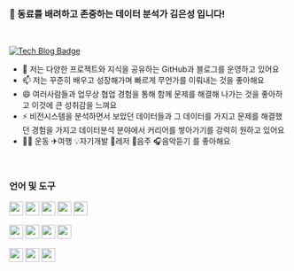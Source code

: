 ### 👋 동료를 배려하고 존중하는 데이터 분석가 김은성 입니다! 

</br>

[![Tech Blog Badge](https://img.shields.io/badge/Blog-CC0000?style=flat-square&logo=Tesla&logoColor=white&link=https://allensdatablog.tistory.com/)](https://allensdatablog.tistory.com/) 



- 👯 저는 다양한 프로젝트와 지식을 공유하는 GitHub과 블로그를 운영하고 있어요
- 📫 저는 꾸준히 배우고 성장해가며 빠르게 무언가를 이뤄내는 것을 좋아해요
- 😄 여러사람들과 업무상 협업 경험을 통해 함께 문제를 해결해 나가는 것을 좋아하고 이것에 큰 성취감을 느껴요
- ⚡ 비전시스템을 분석하면서 보았던 데이터들과 그 데이터를 가지고 문제를 해결했던 경험을 가지고 데이터분석 분야에서 커리어를 쌓아가기를 강력히 원하고 있어요
- 🏋️‍♀️ 운동 ✈여행 💡자기개발 🛶레저 🍻음주 🎧음악듣기 를 좋아해요
  
</br>

### 언어 및 도구

<code><img height="25" 
src = https://github.com/siilver94/siilver94/assets/57824945/fb795b31-5b5b-4dbd-b60c-47b602ca756d></code>
<code><img height="25" 
src = https://github.com/siilver94/siilver94/assets/57824945/508be887-5bb3-430d-a911-ce9fe3659415></code>
<code><img height="25" 
src = https://github.com/siilver94/siilver94/assets/57824945/3092d19d-c84d-4ad6-bdfe-50406d38e8b0></code>
<code><img height="25" 
src = https://github.com/siilver94/siilver94/assets/57824945/53d9cb0f-84e4-4086-b213-174d73baa9d4></code>
<code><img height="25" 
src = https://github.com/siilver94/siilver94/assets/57824945/b1d3540c-ee3c-47e9-a827-863d7710b343></code>


<code><img height="25" 
src = https://github.com/siilver94/siilver94/assets/57824945/8094e28e-62d8-4f2c-9784-73d01d3d7a72></code>
<code><img height = "25"
src = https://github.com/siilver94/siilver94/assets/57824945/83ffca33-08bd-4ba5-845b-e644fc1a8576></code>
<code><img height = "25"
src = https://github.com/siilver94/siilver94/assets/57824945/4bcb32da-e8d2-416f-a3b9-d0385d067fdb></code>
<code><img height = "25"
src = https://github.com/siilver94/siilver94/assets/57824945/92279a8c-702c-42e8-a543-516c408ab964></code>

<code><img height = "25"
src = https://github.com/siilver94/siilver94/assets/57824945/e35a84a3-e9f2-41e0-81b1-5b492de48bf8></code>
<code><img height = "25"
src = https://github.com/siilver94/siilver94/assets/57824945/ed3f205b-f419-43b0-8f7c-2d41e4f72d54></code>
<code><img height = "25"
src =https://github.com/siilver94/siilver94/assets/57824945/5ce17953-1651-4d03-9b9c-2c5680c5f33b></code>







